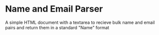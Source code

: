 Name and Email Parser
=====================

A simple HTML document with a textarea to recieve bulk name and email pairs and return them in a standard "Name" <email> format

